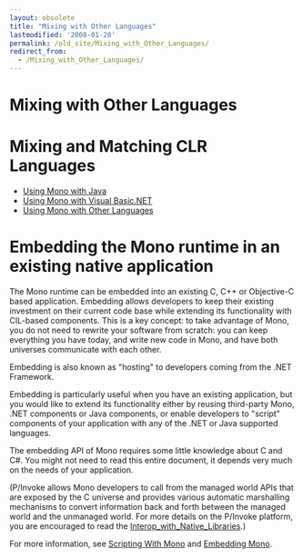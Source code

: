 ```yaml
---
layout: obsolete
title: "Mixing with Other Languages"
lastmodified: '2008-01-28'
permalink: /old_site/Mixing_with_Other_Languages/
redirect_from:
  - /Mixing_with_Other_Languages/
---
```


Mixing with Other Languages
===========================

Mixing and Matching CLR Languages
=================================

-   [Using Mono with Java]({{site.github.url}}/old_site/Java "Java")
-   [Using Mono with Visual Basic.NET]({{site.github.url}}/old_site/VisualBasic.NET_support "VisualBasic.NET support")
-   [Using Mono with Other Languages]({{site.github.url}}/old_site/Languages "Languages")

Embedding the Mono runtime in an existing native application
============================================================

The Mono runtime can be embedded into an existing C, C++ or Objective-C based application. Embedding allows developers to keep their existing investment on their current code base while extending its functionality with CIL-based components. This is a key concept: to take advantage of Mono, you do not need to rewrite your software from scratch: you can keep everything you have today, and write new code in Mono, and have both universes communicate with each other.

Embedding is also known as "hosting" to developers coming from the .NET Framework.

Embedding is particularly useful when you have an existing application, but you would like to extend its functionality either by reusing third-party Mono, .NET components or Java components, or enable developers to "script" components of your application with any of the .NET or Java supported languages.

The embedding API of Mono requires some little knowledge about C and C\#. You might not need to read this entire document, it depends very much on the needs of your application.

(P/Invoke allows Mono developers to call from the managed world APIs that are exposed by the C universe and provides various automatic marshalling mechanisms to convert information back and forth between the managed world and the unmanaged world. For more details on the P/Invoke platform, you are encouraged to read the [Interop\_with\_Native\_Libraries]({{site.github.url}}/old_site/Interop_with_Native_Libraries "Interop with Native Libraries").)

For more information, see [Scripting With Mono]({{site.github.url}}/old_site/Scripting_With_Mono "Scripting With Mono") and [Embedding Mono]({{site.github.url}}/old_site/Embedding_Mono "Embedding Mono").


